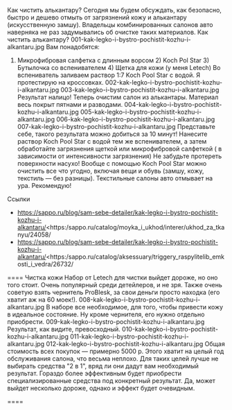 Как чистить алькантару?
Сегодня мы будем обсуждать, как безопасно, быстро и дешево отмыть от загрязнений кожу и алькантару (искусственную замшу). Владельцы комбинированных салонов авто наверняка не раз задумывались об очистке таких материалов. 
Как чистить алькантару?
001-kak-legko-i-bystro-pochistit-kozhu-i-alkantaru.jpg
Вам понадобятся:
1) Микрофибровая салфетка с длинным ворсом 2) Koch Pol Star 3) Бутылочка со вспенивателем 4) Щетка для кожи (у меня Letech) 
Во вспениватель заливаем раствор 1:7 Koch Pool Star с водой. 
Я протестирую на кроссовках. 
002-kak-legko-i-bystro-pochistit-kozhu-i-alkantaru.jpg
003-kak-legko-i-bystro-pochistit-kozhu-i-alkantaru.jpg
Результат налицо! 
Теперь очистим салон из алькантары. Материал весь покрыт пятнами и разводами. 
004-kak-legko-i-bystro-pochistit-kozhu-i-alkantaru.jpg
005-kak-legko-i-bystro-pochistit-kozhu-i-alkantaru.jpg
006-kak-legko-i-bystro-pochistit-kozhu-i-alkantaru.jpg
007-kak-legko-i-bystro-pochistit-kozhu-i-alkantaru.jpg
Представьте себе, такого результата можно добиться за 10 минут! 
Нанесите раствор Koch Pool Star с водой тем же вспенивателем, а затем обработайте загрязнения щеткой или микрофибровой салфеткой ( в зависимости от интенсивности загрязнения) Не забудьте протереть поверхности насухо! 
Вообще с помощью Koch Pool Star можно очистить все что угодно, включая вещи и обувь (замшу, кожу, текстиль — без разницы). Текстильные салоны авто отмывает на ура. Рекомендую!

Ссылки
- https://sappo.ru/blog/sam-sebe-detailer/kak-legko-i-bystro-pochistit-kozhu-i-alkantaru/<https:/sappo.ru/catalog/moyka_i_ukhod/interer/ukhod_za_tkanyu/24058/
- https://sappo.ru/blog/sam-sebe-detailer/kak-legko-i-bystro-pochistit-kozhu-i-alkantaru/<https:/sappo.ru/catalog/aksessuary/triggery_raspylitelib_emkosti_i_vedra/26732/

====
Чистка кожи
Набор от Letech для чистки выйдет дороже, но оно того стоит. Очень популярный среди детейлеров, и не зря. Также очень советую взять чернитель ProBlesk, за свои деньги просто находка (его хватит аж на 60 моек!). 
008-kak-legko-i-bystro-pochistit-kozhu-i-alkantaru.jpg
В наборе все необходимое, для того, чтобы привести кожу в идеальное состояние. Ну кроме чернителя, его нужно отдельно приобрести. 
009-kak-legko-i-bystro-pochistit-kozhu-i-alkantaru.jpg
Результат, как видите, превосходный. 
010-kak-legko-i-bystro-pochistit-kozhu-i-alkantaru.jpg
011-kak-legko-i-bystro-pochistit-kozhu-i-alkantaru.jpg
012-kak-legko-i-bystro-pochistit-kozhu-i-alkantaru.jpg
Общая стоимость всех покупок — примерно 5000 р. Этого хватит на целый год обслуживания салона, что весьма неплохо. Для таких целей лучше не выбирать средства \"2 в 1\", вряд ли они дадут вам необходимый результат. Гораздо более эффективным будет приобрести специализированные средства под конкретный результат. Да, может выйдет несколько дороже, однако и эффект будет очевидным.

====